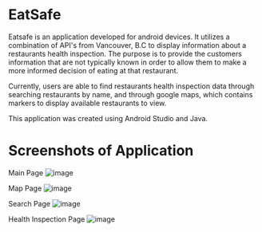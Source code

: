 # EatSafe

Eatsafe is an application developed for android devices. It utilizes a combination of API's from Vancouver, B.C to display information about a restaurants health inspection. The purpose is to provide the customers information that are not typically known in order to allow them to make a more informed decision of eating at that restaurant.

Currently, users are able to find restaurants health inspection data through searching restaurants by name, and through google maps, which contains markers to display available restaurants to view.

This application was created using Android Studio and Java.

# Screenshots of Application

Main Page
![image](https://user-images.githubusercontent.com/46513334/162034959-59831bf9-07ca-4cf4-b918-567b5e2027c7.png)

Map Page
![image](https://user-images.githubusercontent.com/46513334/162035030-a3df27ba-f76d-4ad1-a856-ba0be1b09b3a.png)

Search Page
![image](https://user-images.githubusercontent.com/46513334/162035177-834e7f51-53d1-4913-99be-189ca2c446a2.png)

Health Inspection Page
![image](https://user-images.githubusercontent.com/46513334/162035321-a4bfd0e8-5f0d-4f87-8112-f317986084d6.png)
